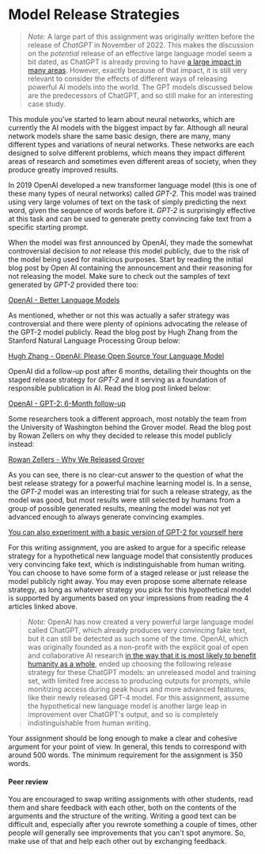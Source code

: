 
# Model Release Strategies

> *Note:* A large part of this assignment was originally written before the
release of *ChatGPT* in November of 2022. This makes the discussion on the
*potential* release of an effective large language model seem a bit dated, as
ChatGPT is already proving to have [a large impact in many areas](https://blog.gitnux.com/chat-gpt-statistics/).
However, exactly because of that impact, it is still very relevant to consider
the effects of different ways of releasing powerful AI models into the world.
The GPT models discussed below are the predecessors of ChatGPT, and so still
make for an interesting case study.

This module you've started to learn about neural networks, which are currently
the AI models with the biggest impact by far. Although all neural network
models share the same basic design, there are many, many different types and
variations of neural networks. These networks are each designed to solve
different problems, which means they impact different areas of research and
sometimes even different areas of society, when they produce greatly improved
results.

In 2019 OpenAI developed a new transformer language model (this is one of these
many types of neural networks) called *GPT-2*. This model was trained using
very large volumes of text on the task of simply predicting the next word,
given the sequence of words before it. *GPT-2* is surprisingly effective at
this task and can be used to generate pretty convincing fake text from a
specific starting prompt.

When the model was first announced by OpenAI, they made the somewhat
controversial decision to *not* release this model publicly, due to the risk of
the model being used for malicious purposes. Start by reading the initial blog
post by Open AI containing the announcement and their reasoning for not
releasing the model. Make sure to check out the samples of text generated by
*GPT-2* provided there too:

[OpenAI - Better Language Models](https://openai.com/blog/better-language-models/)

As mentioned, whether or not this was actually a safer strategy was
controversial and there were plenty of opinions advocating the release of the
GPT-2 model publicly. Read the blog post by Hugh Zhang from the Stanford
Natural Language Processing Group below:

[Hugh Zhang - OpenAI: Please Open Source Your Language Model](https://thegradient.pub/openai-please-open-source-your-language-model/)

OpenAI did a follow-up post after 6 months, detailing their thoughts on the
staged release strategy for *GPT-2* and it serving as a foundation of
responsible publication in AI. Read the blog post linked below:

[OpenAI - GPT-2: 6-Month follow-up](https://openai.com/blog/gpt-2-6-month-follow-up/)

Some researchers took a different approach, most notably the team from the
University of Washington behind the Grover model. Read the blog post by Rowan
Zellers on why they decided to release this model publicly instead:

[Rowan Zellers - Why We Released Grover](https://thegradient.pub/why-we-released-grover/)

As you can see, there is no clear-cut answer to the question of what the best
release strategy for a powerful machine learning model is. In a sense, the
*GPT-2* model was an interesting trial for such a release strategy, as the
model was good, but most results were still selected by humans from a group of
possible generated results, meaning the model was not yet advanced enough to
always generate convincing examples.

[You can also experiment with a basic version of GPT-2 for yourself here](https://bellard.org/textsynth/)

For this writing assignment, you are asked to argue for a specific release
strategy for a hypothetical new language model that consistently produces very
convincing fake text, which is indistinguishable from human writing. You can
choose to have some form of a staged release or just release the model publicly
right away. You may even propose some alternate release strategy, as long as
whatever strategy you pick for this hypothetical model is supported by
arguments based on your impressions from reading the 4 articles linked above.

> *Note:* OpenAI has now created a very powerful large language model
called ChatGPT, which already produces very convincing fake text, but it can
still be detected as such some of the time. OpenAI, which was originally
founded as a non-profit with the explicit goal of open and collaborative AI
research [in the way that it is most likely to benefit humanity as a
whole](https://openai.com/blog/introducing-openai), ended up choosing the
following release strategy for these ChatGPT models: an unreleased model and
training set, with limited free access to producing outputs for prompts, while
monitizing access during peak hours and more advanced features, like their
newly released GPT-4 model. For this assignment, assume the hypothetical new
language model is another large leap in improvement over ChatGPT's output, and
so is completely indistinguishable from human writing.

Your assignment should be long enough to make a clear and cohesive argument for
your point of view. In general, this tends to correspond with around 500 words. 
The minimum requirement for the assignment is 350 words.

#### Peer review

You are encouraged to swap writing assignments with other students, read them
and share feedback with each other, both on the contents of the arguments and
the structure of the writing. Writing a good text can be difficult and,
especially after you rewrote something a couple of times, other people will
generally see improvements that you can't spot anymore. So, make use of that
and help each other out by exchanging feedback.


